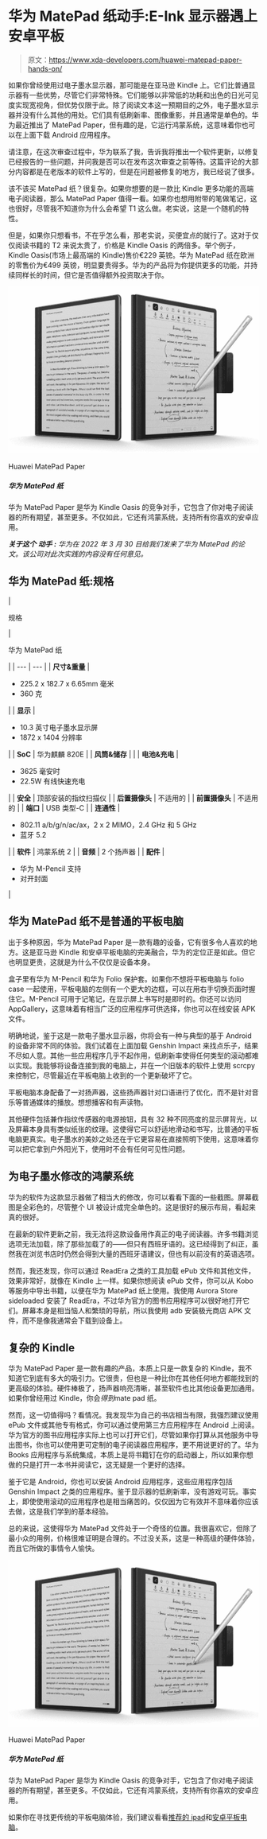 # 华为 MatePad 纸动手:E-Ink 显示器遇上安卓平板

> 原文：<https://www.xda-developers.com/huawei-matepad-paper-hands-on/>

如果你曾经使用过电子墨水显示器，那可能是在亚马逊 Kindle 上。它们比普通显示器有一些优势，尽管它们非常特殊。它们能够以非常低的功耗和出色的日光可见度实现宽视角，但优势仅限于此。除了阅读文本这一预期目的之外，电子墨水显示器并没有什么其他的用处。它们具有低刷新率、图像重影，并且通常是单色的。华为最近推出了 MatePad Paper，但有趣的是，它运行鸿蒙系统，这意味着你也可以在上面下载 Android 应用程序。

请注意，在这次审查过程中，华为联系了我，告诉我将推出一个软件更新，以修复已经报告的一些问题，并问我是否可以在发布这次审查之前等待。这篇评论的大部分内容都是在老版本的软件上写的，但是在问题被修复的地方，我已经说了很多。

该不该买 MatePad 纸？很复杂。如果你想要的是一款比 Kindle 更多功能的高端电子阅读器，那么 MatePad Paper 值得一看。如果你也想用附带的笔做笔记，这也很好，尽管我不知道你为什么会希望 T1 这么做。老实说，这是一个随机的特性。

但是，如果你只想看书，不在乎怎么看，那老实说，买便宜点的就行了。这对于仅仅阅读书籍的 T2 来说太贵了，价格是 Kindle Oasis 的两倍多。举个例子，Kindle Oasis(市场上最高端的 Kindle)售价€229 英镑。华为 MatePad 纸在欧洲的零售价为€499 英镑，明显要贵得多。华为的产品将为你提供更多的功能，并持续同样长的时间，但它是否值得额外投资取决于你。

 <picture>![The Huawei MatePad Paper is a Huawei competitor to the Kindle Oasis, and it packs everything and more that you'd expect from an e-reader. Not only that, but it has HarmonyOS too, with support for all of your favorite Android apps.](img/c901f7ebb1e9552a5c6cce3fe3094cf7.png)</picture> 

Huawei MatePad Paper

##### 华为 MatePad 纸

华为 MatePad Paper 是华为 Kindle Oasis 的竞争对手，它包含了你对电子阅读器的所有期望，甚至更多。不仅如此，它还有鸿蒙系统，支持所有你喜欢的安卓应用。

***关于这个*** ***动手** **:*** *华为在 2022 年 3 月 30 日给我们发来了华为 MatePad 的论文。该公司对此次实践的内容没有任何意见。*

## 华为 MatePad 纸:规格

| 

规格

 | 

华为 MatePad 纸

 |
| --- | --- |
| **尺寸&重量** | 

*   225.2 x 182.7 x 6.65mm 毫米
*   360 克

 |
| **显示** | 

*   10.3 英寸电子墨水显示屏
*   1872 x 1404 分辨率

 |
| **SoC** | 华为麒麟 820E |
| **风筒&储存** |  |
| **电池&充电** | 

*   3625 毫安时
*   22.5W 有线快速充电

 |
| **安全** | 顶部安装的指纹扫描仪 |
| **后置摄像头** | 不适用的 |
| **前置摄像头** | 不适用的 |
| **端口** | USB 类型-C |
| **连通性** | 

*   802.11 a/b/g/n/ac/ax，2 x 2 MIMO，2.4 GHz 和 5 GHz
*   蓝牙 5.2

 |
| **软件** | 鸿蒙系统 2 |
| **音频** | 2 个扬声器 |
| **配件** | 

*   华为 M-Pencil 支持
*   对开封面

 |

## 华为 MatePad 纸不是普通的平板电脑

出于多种原因，华为 MatePad Paper 是一款有趣的设备，它有很多令人喜欢的地方。这是亚马逊 Kindle 和安卓平板电脑的完美融合，华为的定位正是如此。但它也明显更贵，这就是为什么不仅仅是设备本身。

盒子里有华为 M-Pencil 和华为 Folio 保护套。如果你不想将平板电脑与 folio case 一起使用，平板电脑的左侧有一个更大的边框，可以在用右手切换页面时握住它。M-Pencil 可用于记笔记，在显示屏上书写时是即时的。你还可以访问 AppGallery，这意味着有相当广泛的应用程序可供选择，你也可以在线安装 APK 文件。

明确地说，鉴于这是一款电子墨水显示器，你将会有一种与典型的基于 Android 的设备非常不同的体验。我们试着在上面加载 Genshin Impact 来找点乐子，结果不尽如人意。其他一些应用程序几乎不起作用，低刷新率使得任何类型的滚动都难以实现。我能够将设备连接到我的电脑上，并在一个旧版本的软件上使用 scrcpy 来控制它，尽管最近在平板电脑上收到的一个更新破坏了它。

平板电脑本身配备了一对扬声器，这些扬声器针对口语进行了优化，而不是针对音乐等普通媒体的播放。想想播客和有声读物。

其他硬件包括兼作指纹传感器的电源按钮，具有 32 种不同亮度的显示屏背光，以及屏幕本身具有类似纸张的纹理。这使得它可以舒适地滑动和书写，比普通的平板电脑更真实。电子墨水的美妙之处还在于它更容易在直接照明下使用，这意味着你可以把它拿到户外阳光下，使用时不会有任何可见性问题。

## 为电子墨水修改的鸿蒙系统

华为的软件为这款显示器做了相当大的修改，你可以看看下面的一些截图。屏幕截图是全彩色的，尽管整个 UI 被设计成完全单色的。这是很好的展示布局，看起来真的很好。

在最新的软件更新之前，我无法将这款设备用作真正的电子阅读器。许多书籍浏览选项无法加载，除了那些加载了的——但只有西班牙语的。这已经得到了纠正，虽然我在浏览书店时仍然会得到大量的西班牙语建议，但也有以前没有的英语选项。

然而，我还发现，你可以通过 ReadEra 之类的工具加载 ePub 文件和其他文件，效果非常好，就像在 Kindle 上一样。如果你想阅读 ePub 文件，你可以从 Kobo 等服务中导出书籍，以便在华为 MatePad 纸上使用。我使用 Aurora Store sideloaded 安装了 ReadEra，不过华为官方的图书应用程序可以很好地打开它们。屏幕本身是相当恼人和繁琐的导航，所以我使用 adb 安装极光商店 APK 文件，而不是像我通常会下载到设备上。

## 复杂的 Kindle

华为 MatePad Paper 是一款有趣的产品，本质上只是一款复杂的 Kindle，我不知道它到底有多大的吸引力。它很贵，但也是一种比你在其他任何地方都能找到的更高级的体验。硬件棒极了，扬声器响亮清晰，甚至软件也比其他设备更加通用。如果你曾经用过 Kindle，你会*得到*mate pad 纸。

然而，这一切值得吗？看情况。我发现华为自己的书店相当有限，我强烈建议使用 ePub 文件或其他专有格式，你可以通过使用第三方应用程序在 Android 上阅读。华为官方的图书应用程序实际上也可以打开它们，尽管如果你打算从其他服务中导出图书，你也可以使用更可定制的电子阅读器应用程序，更不用说更好的了。华为 Books 应用程序与系统集成，本质上是将书籍钉在你的启动器上，所以如果你想做的只是打开一本书并阅读它，这无疑是一个更好的选择。

鉴于它是 Android，你也可以安装 Android 应用程序，这些应用程序包括 Genshin Impact 之类的应用程序。鉴于显示器的低刷新率，没有游戏可玩。事实上，即使使用滚动的应用程序也是相当痛苦的。仅仅因为它有效并不意味着你应该去做，这是我们学到的基本经验。

总的来说，这使得华为 MatePad 文件处于一个奇怪的位置。我很喜欢它，但除了最小众的用例，价格很难证明是合理的。不过没关系，这是一种高级的硬件体验，而且它所做的事情令人愉快。

 <picture>![The Huawei MatePad Paper is a Huawei competitor to the Kindle Oasis, and it packs everything and more that you'd expect from an e-reader. Not only that, but it has HarmonyOS too, with support for all of your favorite Android apps.](img/c901f7ebb1e9552a5c6cce3fe3094cf7.png)</picture> 

Huawei MatePad Paper

##### 华为 MatePad 纸

华为 MatePad Paper 是华为 Kindle Oasis 的竞争对手，它包含了你对电子阅读器的所有期望，甚至更多。不仅如此，它还有鸿蒙系统，支持所有你喜欢的安卓应用。

如果你在寻找更传统的平板电脑体验，我们建议看看[推荐的 ipad](https://www.xda-developers.com/best-ipad/)和[安卓平板电脑](https://www.xda-developers.com/best-android-tablets/)。
